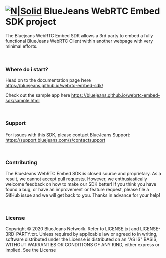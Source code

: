 
​
# [![N|Solid](https://raw.githubusercontent.com/bluejeans/sdk-webrtc-meetings/master/media/BlueJeans_Mark.png)](https://www.bluejeans.com/) BlueJeans WebRTC Embed SDK project


The Bluejeans WebRTC Embed SDK allows a 3rd party to embed a fully functional BlueJeans WebRTC Client within another webpage with very minimal efforts.

&nbsp;
### Where do i start?
Head on to the documentation page here https://bluejeans.github.io/webrtc-embed-sdk/

Check out the sample app here https://bluejeans.github.io/webrtc-embed-sdk/sample.html

&nbsp;
### Support
For issues with this SDK, please contact BlueJeans Support: https://support.bluejeans.com/s/contactsupport

&nbsp;
### Contributing
The BlueJeans WebRTC Embed SDK is closed source and proprietary. As a result, we cannot accept pull requests.
However, we enthusiastically welcome feedback on how to make our SDK better! If you think you have found a bug, or have an improvement or feature request, please file a GitHub issue and we will get back to you.
Thanks in advance for your help!

&nbsp;
### License
Copyright © 2020 BlueJeans Network. Refer to LICENSE.txt and LICENSE-3RD-PARTY.txt.
Unless required by applicable law or agreed to in writing, software distributed under the License is distributed on an "AS IS" BASIS, WITHOUT WARRANTIES OR CONDITIONS OF ANY KIND, either express or implied. See the License 
